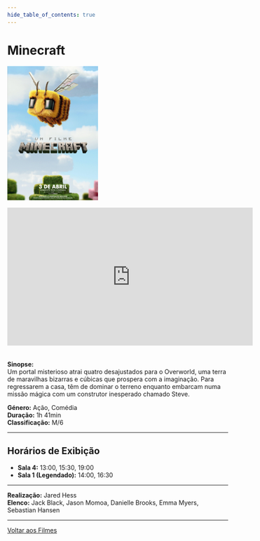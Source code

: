 ```yaml
---
hide_table_of_contents: true
---
```


# Minecraft

![Minecraft](/img/minecraft_small.png) &nbsp;&nbsp;&nbsp;&nbsp;&nbsp;&nbsp;&nbsp;&nbsp;&nbsp;&nbsp;&nbsp;&nbsp;&nbsp;&nbsp;&nbsp;&nbsp;&nbsp;&nbsp;&nbsp;&nbsp;&nbsp;&nbsp;&nbsp;&nbsp;&nbsp;&nbsp;&nbsp;&nbsp;&nbsp;&nbsp;&nbsp;&nbsp;&nbsp;&nbsp;&nbsp;&nbsp;&nbsp;&nbsp;&nbsp;&nbsp;&nbsp;&nbsp;&nbsp;&nbsp;&nbsp;&nbsp;&nbsp;&nbsp;&nbsp;&nbsp;&nbsp;&nbsp;&nbsp;&nbsp;&nbsp;&nbsp;&nbsp;&nbsp;&nbsp;&nbsp;
<iframe width="560" height="315" src="https://www.youtube.com/embed/8B1EtVPBSMw?si=IRyiHcuV2BZnL59o" title="YouTube video player" frameborder="0" allow="accelerometer; autoplay; clipboard-write; encrypted-media; gyroscope; picture-in-picture; web-share; fullscreen" referrerpolicy="strict-origin-when-cross-origin" allowfullscreen></iframe>&nbsp;

**Sinopse:**  
Um portal misterioso atrai quatro desajustados para o Overworld, uma terra de maravilhas bizarras e cúbicas que prospera com a imaginação. Para regressarem a casa, têm de dominar o terreno enquanto embarcam numa missão mágica com um construtor inesperado chamado Steve.

**Género:** Ação, Comédia  
**Duração:** 1h 41min  
**Classificação:** M/6

---

## Horários de Exibição

- **Sala 4:** 13:00, 15:30, 19:00
- **Sala 1 (Legendado):** 14:00, 16:30

---

**Realização:** Jared Hess  
**Elenco:** Jack Black, Jason Momoa, Danielle Brooks, Emma Myers, Sebastian Hansen

---

[Voltar aos Filmes](/filmes)